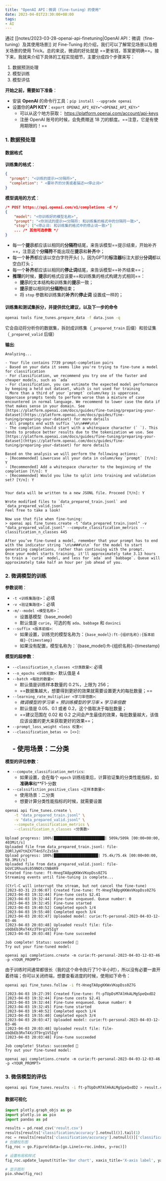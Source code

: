 ```yaml
---
title: "OpenAI API：微调（fine-tuning）的使用"
date: 2023-04-01T23:30:00+08:00
tags:
- AI
---
```


通过 [[notes/2023-03-28-openai-api-finetuning|OpenAI API：微调（fine-tuning）及其使用场景]] 对 Fine-Tuning 的介绍，我们可以了解常见场景以及相关场景的使用 Trick。总的来说，微调的好处就是 ==更省钱，答案更明确==。接下来，我就来介绍下具体的工程实现细节，主要分成四个步骤来写：

1. 数据预测处理
2. 模型训练
3. 模型评估

**开始之前，需要如下准备**：

- 安装 **OpenAI** 的命令行工具：`pip install --upgrade openai`
- 设置你的**API KEY**：`export OPENAI_API_KEY="<OPENAI_API_KEY>"`
	- 可以从这个地方获取： https://platform.openai.com/account/api-keys
	- 注册 OpenAI 账号的时候，会免费赠送 18 刀的额度。==注意，它是有使用期限的！==

### 1. 数据预处理

#### 数据格式

**训练集的格式**：

```json
{
  "prompt": "<训练的提示><分隔符>",
  "completion": " <要补齐的分类或者描述><停止词>"
}
```

**模型调用的方式**：

```json
/* POST https://api.openai.com/v1/completions -d */
{
	"model": "<你训练好的模型名称>",
	"prompt": "<你测试的提示><分隔符: 和训练集的格式中的分隔符一致>",
	"stop": ["<停止词: 和训练集的格式中的停止词一致>"]
	... /* 其他可选参数 */
}
```


- 每一个**提示**都应该以相同的**分隔符**结尾，来告诉模型==提示结束，开始补齐==，注意这个**分隔符**不能出现在**提示**和**补齐**中；
- 每一个**补齐**都应该以空白字符开头(` `)，因为GPT的**标注器**标注大部分**分词**都以空白打头；
- 每一个**补齐**都应该以相同的**停止词**结尾，来告诉模型==补齐结束==；
- **推理**的时候，**提示**的格式应该要==和训练集的格式构建方式相同==：
	- **提示**的文本结构和训练集的**提示**一致；
	- **提示**要以相同的**分隔符**结束；
	- 将 `stop` 参数和训练集的**补齐**的**停止词** 设置成一样的；

#### 训练集和测试集拆分，并提供优化建议，以及下一步的命令

```bash
openai tools fine_tunes.prepare_data -f data.json -q
```

它会自动将分析你的数据集，拆封成训练集（`_prepared_train` 后缀）和验证集（`_prepared_valid` 后缀）

**输出**:

```text
Analyzing...

- Your file contains 7739 prompt-completion pairs
- Based on your data it seems like you're trying to fine-tune a model for classification
- For classification, we recommend you try one of the faster and cheaper models, such as `ada`
- For classification, you can estimate the expected model performance by keeping a held out dataset, which is not used for training
- More than a third of your `prompt` column/key is uppercase. Uppercase prompts tends to perform worse than a mixture of case encountered in normal language. We recommend to lower case the data if that makes sense in your domain. See [https://platform.openai.com/docs/guides/fine-tuning/preparing-your-dataset](https://platform.openai.com/docs/guides/fine-tuning/preparing-your-dataset) for more details
- All prompts end with suffix `\n\n###\n\n`
- The completion should start with a whitespace character (` `). This tends to produce better results due to the tokenization we use. See [https://platform.openai.com/docs/guides/fine-tuning/preparing-your-dataset](https://platform.openai.com/docs/guides/fine-tuning/preparing-your-dataset) for more details

Based on the analysis we will perform the following actions:
- [Recommended] Lowercase all your data in column/key `prompt` [Y/n]: Y
- [Recommended] Add a whitespace character to the beginning of the completion [Y/n]: Y
- [Recommended] Would you like to split into training and validation set? [Y/n]: Y


Your data will be written to a new JSONL file. Proceed [Y/n]: Y

Wrote modified files to `data_prepared_train.jsonl` and `data_prepared_valid.jsonl`
Feel free to take a look!

Now use that file when fine-tuning:
> openai api fine_tunes.create -t "data_prepared_train.jsonl" -v "data_prepared_valid.jsonl" --compute_classification_metrics --classification_n_classes 445

After you’ve fine-tuned a model, remember that your prompt has to end with the indicator string `\n\n###\n\n` for the model to start generating completions, rather than continuing with the prompt.
Once your model starts training, it'll approximately take 3.13 hours to train a `curie` model, and less for `ada` and `babbage`. Queue will approximately take half an hour per job ahead of you.
```

### 2. 微调模型的训练

**参数说明**：
- `-t <训练集路径>`：必填
- `-v <验证集路径>`：必填
-  `-m/--model <模型名称>`：
	- 设置基模型（base_model）
	- 默认值是 `curie`，可选的有 `ada`、`babbage` 和 `davinci`
- `--suffix <版本前缀>`: 
	- 如果设置，训练完的模型名称为：`{base_model}:ft-{组织名称}:{版本前缀}-{timestamp}`
	- 如果没有配置，模型名称为：`{base_model}:ft-{组织名称}-{timestamp}

**模型的超参数**：
- `--classification_n_classes <分类数量>`: 必填
- `--n_epochs <训练轮数>`: 默认值是 4
- `--batch <每批的数量>`: 
	- 默认值是训练样本数量的 0.2%，上限为 256；
	- ==数据集越大，想要得到更好的效果就需要设置更大的每批数量；==
- `--learning_rate_multiplier <学习率倍数>`:
	- $微调模型的学习率 = 预训练模型的学习率 \times 学习率倍数$
	- 默认值是 0.05、0.1 或者 0.2，这个值取决于每批数量；
	- ==建议范围在 0.02 和 0.2 之间会产生最佳的效果，每批数量越大，该值应该设置的更大来获取更好的效果==；
- `--prompt_loss_weight <loss 权重>`:
- `--classification_betas <> [<>]`:
	## - 使用场景：二分类

**模型的评估参数**：
- `--compute_classification_metrics`: 
	- 如果设置，会在每个 `epoch` 训练结束后，计算验证集的分类性能指标，如**准确率**和**F1-分数
- `--calssifiction_positive_class <正样本数量>`:
	- 使用场景：二分类
	- 想要计算分类性能指标的时候，就需要设置

```bash
openai api fine_tunes.create \
	-t "data_prepared_train.jsonl" \
	-v "data_prepared_valid.jsonl" \
	--compute_classification_metrics \
	--classification_n_classes <分类数> 
```

```text
Upload progress: 100%|███████████████████████| 509k/509k [00:00<00:00, 403Mit/s]
Uploaded file from data_prepared_train.jsonl: file-ZORlJyH7tHZX7T4nSTcZsSkm
Upload progress: 100%|████████████████████| 75.4k/75.4k [00:00<00:00, 58.3Mit/s]
Uploaded file from data_prepared_valid.jsonl: file-bGVC1Rhuu9i059NOtctNB4R9
Created fine-tune: ft-HnegTA8pgKKWxVKopDss0Z7G
Streaming events until fine-tuning is complete...

(Ctrl-C will interrupt the stream, but not cancel the fine-tune)
[2023-03-31 23:06:07] Created fine-tune: ft-HnegTA8pgKKWxVKopDss0Z7G
[2023-04-03 19:32:44] Fine-tune costs $2.41
[2023-04-03 19:32:44] Fine-tune enqueued. Queue number: 0
[2023-04-03 19:32:45] Fine-tune started
[2023-04-03 19:40:52] Completed epoch 1/4
[2023-04-03 19:55:40] Completed epoch 3/4
[2023-04-03 20:03:47] Uploaded model: curie:ft-personal-2023-04-03-12-03-46
[2023-04-03 20:03:48] Uploaded result file: file-obQbEb3RxT4Xz3T9rg1V5IgY
[2023-04-03 20:03:48] Fine-tune succeeded

Job complete! Status: succeeded 🎉
Try out your fine-tuned model:

openai api completions.create -m curie:ft-personal-2023-04-03-12-03-46 -p <YOUR_PROMPT>
```

由于训练时间通常都很长（我的这个命令执行了1个半小时），所以没有必要一直开着终端；你可以关闭终端，想要查看进度的时候，使用如下命令：

```bash
openai api fine_tunes.follow -i ft-HnegTA8pgKKWxVKopDss0Z7G
```

```text
[2023-04-03 19:27:39] Created fine-tune: ft-pTUpDsM7AlHkALMgSpeQxdD2
[2023-04-03 19:32:44] Fine-tune costs $2.41
[2023-04-03 19:32:44] Fine-tune enqueued. Queue number: 0
[2023-04-03 19:32:45] Fine-tune started
[2023-04-03 19:40:52] Completed epoch 1/4
[2023-04-03 19:55:40] Completed epoch 3/4
[2023-04-03 20:03:47] Uploaded model: curie:ft-personal-2023-04-03-12-03-46
[2023-04-03 20:03:48] Uploaded result file: file-obQbEb3RxT4Xz3T9rg1V5IgY
[2023-04-03 20:03:48] Fine-tune succeeded

Job complete! Status: succeeded 🎉
Try out your fine-tuned model:

openai api completions.create -m curie:ft-personal-2023-04-03-12-03-46 -p <YOUR_PROMPT>
```

### 3.  微信模型的评估

```bash
openai api fine_tunes.results -i ft-pTUpDsM7AlHkALMgSpeQxdD2 > result.csv
```

#### 数据可视化

```python
import plotly.graph_objs as go
import plotly.io as pio
import pandas as pd

results = pd.read_csv('result.csv')
results[results['classification/accuracy'].notnull()].tail(1)
roc = results[results['classification/accuracy'].notnull()]['classification/accuracy'] #.plot()
# 创建柱形图
fig_roc = go.Figure(data=[go.Line(x=roc.index, y=roc)])

# 设置布局和样式
fig_roc.update_layout(title='Bar chart', xaxis_title='X-axis label', yaxis_title='Y-axis label')

# 显示图形
pio.show(fig_roc)
```